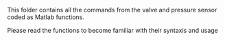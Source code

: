This folder contains all the commands from the valve and pressure sensor coded as Matlab functions.

Please read the functions to become familiar with their syntaxis and usage
